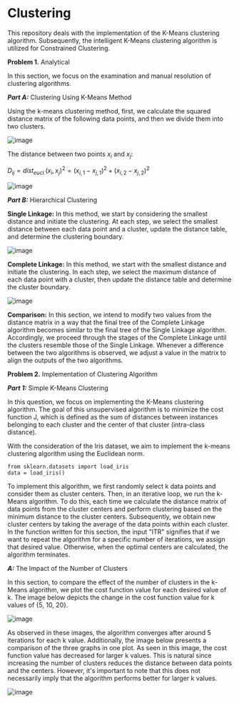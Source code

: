 # Clustering
This repository deals with the implementation of the K-Means clustering algorithm. Subsequently, the intelligent K-Means clustering algorithm is utilized for Constrained Clustering.

**Problem 1.** Analytical

In this section, we focus on the examination and manual resolution of clustering algorithms.

***Part A:*** Clustering Using K-Means Method

Using the k-means clustering method, first, we calculate the squared distance matrix of the following data points, and then we divide them into two clusters.

![image](https://github.com/ErfanPanahi/Clustering/assets/107314081/9df7af0c-21e4-41be-8b23-b587d98d47db)

The distance between two points $x_i$ and $x_j$:

$D_{ij}=dist_{eucl.} (x_i,x_j)^2=(x_{i,1}-x_{j,1})^2+(x_{i,2}-x_{j,2})^2$

![image](https://github.com/ErfanPanahi/Clustering/assets/107314081/bc10ad8a-663d-43f1-9616-c9ca6b1f7ca6)

***Part B:*** Hierarchical Clustering

**Single Linkage:** In this method, we start by considering the smallest distance and initiate the clustering. At each step, we select the smallest distance between each data point and a cluster, update the distance table, and determine the clustering boundary.

![image](https://github.com/ErfanPanahi/Clustering/assets/107314081/ac62095c-e9cc-4488-89ed-7fe57243be6a)

**Complete Linkage:** In this method, we start with the smallest distance and initiate the clustering. In each step, we select the maximum distance of each data point with a cluster, then update the distance table and determine the cluster boundary.

![image](https://github.com/ErfanPanahi/Clustering/assets/107314081/a1f24291-4bfa-4efb-94c8-61aff8471136)

**Comparison:** In this section, we intend to modify two values from the distance matrix in a way that the final tree of the Complete Linkage algorithm becomes similar to the final tree of the Single Linkage algorithm. Accordingly, we proceed through the stages of the Complete Linkage until the clusters resemble those of the Single Linkage. Whenever a difference between the two algorithms is observed, we adjust a value in the matrix to align the outputs of the two algorithms.

**Problem 2.** Implementation of Clustering Algorithm

***Part 1:*** Simple K-Means Clustering

In this question, we focus on implementing the K-Means clustering algorithm. The goal of this unsupervised algorithm is to minimize the cost function J, which is defined as the sum of distances between instances belonging to each cluster and the center of that cluster (intra-class distance).

With the consideration of the Iris dataset, we aim to implement the k-means clustering algorithm using the Euclidean norm.

    from sklearn.datasets import load_iris
    data = load_iris()

To implement this algorithm, we first randomly select k data points and consider them as cluster centers. Then, in an iterative loop, we run the k-Means algorithm. To do this, each time we calculate the distance matrix of data points from the cluster centers and perform clustering based on the minimum distance to the cluster centers. Subsequently, we obtain new cluster centers by taking the average of the data points within each cluster. In the function written for this section, the input "ITR" signifies that if we want to repeat the algorithm for a specific number of iterations, we assign that desired value. Otherwise, when the optimal centers are calculated, the algorithm terminates.

***A:*** The Impact of the Number of Clusters

In this section, to compare the effect of the number of clusters in the k-Means algorithm, we plot the cost function value for each desired value of k. The image below depicts the change in the cost function value for k values of {5, 10, 20}.

![image](https://github.com/ErfanPanahi/Clustering/assets/107314081/eab1fd9b-5bf7-4ec4-a66f-29cd83b77617)

As observed in these images, the algorithm converges after around 5 iterations for each k value. Additionally, the image below presents a comparison of the three graphs in one plot. As seen in this image, the cost function value has decreased for larger k values. This is natural since increasing the number of clusters reduces the distance between data points and the centers. However, it's important to note that this does not necessarily imply that the algorithm performs better for larger k values.

![image](https://github.com/ErfanPanahi/Clustering/assets/107314081/54c45a68-7789-4f92-88ff-0d3a17d3cc2b)


